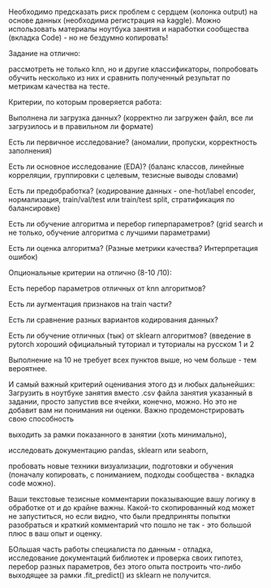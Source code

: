 Необходимо предсказать риск проблем с сердцем (колонка output) на основе данных (необходима регистрация на kaggle). Можно использовать материалы ноутбука занятия и наработки сообщества (вкладка Code) - но не бездумно копировать!

Задание на отлично:

рассмотреть не только knn, но и другие классификаторы, попробовать обучить несколько из них и сравнить полученный результат по метрикам качества на тесте.

Критерии, по которым проверяется работа:

Выполнена ли загрузка данных? (корректно ли загружен файл, все ли загрузилось и в правильном ли формате)

Есть ли первичное исследование? (аномалии, пропуски, корректность заполнения)

Есть ли основное исследование (EDA)? (баланс классов, линейные корреляции, группировки с целевым, тезисные выводы словами)

Есть ли предобработка? (кодирование данных - one-hot/label encoder, нормализация, train/val/test или train/test split, стратификация по балансировке)

Есть ли обучение алгоритма и перебор гиперпараметров? (grid search и не только, обучение алгоритма c лучшими параметрами)

Есть ли оценка алгоритма? (Разные метрики качества? Интерпретация ошибок)

Опциональные критерии на отлично (8-10 /10):

Есть перебор параметров отличных от knn алгоритмов?

Есть ли аугментация признаков на train части?

Есть ли сравнение разных вариантов кодирования данных?

Есть ли обучение отличных (тык) от sklearn алгоритмов? (введение в pytorch хороший официальный туториал и туториалы на русском 1 и 2

Выполнение на 10 не требует всех пунктов выше, но чем больше - тем вероятнее.

И самый важный критерий оценивания этого дз и любых дальнейших:
Загрузить в ноутбуке занятия вместо .csv файла занятия указанный в задании, просто запустив все ячейки, конечно, можно. Но это не добавит вам ни понимания ни оценки. Важно продемонстрировать свою способность

выходить за рамки показанного в занятии (хоть минимально),

исследовать документацию pandas, sklearn или seaborn,

пробовать новые техники визуализации, подготовки и обучения (поначалу копировать, с пониманием, подходы сообщества - вкладка code можно).

Ваши текстовые тезисные комментарии показывающие вашу логику в обработке от и до крайне важны. Какой-то скопированный код может не запуститься, но если видно, что были предприняты попытки разобраться и краткий комментарий что пошло не так - это большой плюс в ваш опыт и оценку.

БОльшая часть работы специалиста по данным - отладка, исследование документаций библиотек и проверка своих гипотез, перебор разных параметров, без этого опыта построить что-либо выходящее за рамки .fit_predict() из sklearn не получится.